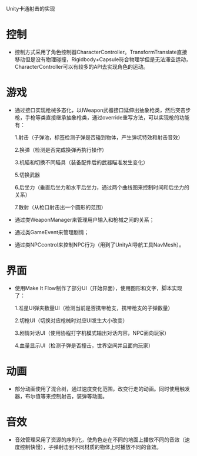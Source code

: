 Unity卡通射击的实现

# 控制

- 控制方式采用了角色控制器CharacterController。TransformTranslate直接移动但是没有物理碰撞，Rigidbody+Capsule符合物理学但是无法滞空运动，CharacterController可以有较多的API去实现角色的运动。

# 游戏

- 通过接口实现枪械多态化，以IWeapon武器接口延伸出抽象枪类，然后突击步枪，手枪等类直接继承抽象枪类，通过override重写方法，可以实现枪的功能有：

  1.射击（子弹池，标签检测子弹是否碰到物体，产生弹坑特效和射击音效）

  2.换弹（检测是否完成换弹再执行操作）

  3.机瞄和切换不同瞄具（装备配件后的武器瞄准发生变化）

  5.切换武器

  6.后坐力（垂直后坐力和水平后坐力，通过两个曲线图来控制时间和后坐力的关系）

  7.散射（从枪口射击出一个圆形的范围）

- 通过类WeaponManager来管理用户输入和枪械之间的关系；
  
- 通过类GameEvent来管理剧情；
  
- 通过类NPCcontrol来控制NPC行为（用到了UnityAI导航工具NavMesh）。

# 界面

- 使用Make It Flow制作了部分UI（开始界面），使用图形和文字，脚本实现了：

  1.准星UI弹夹数量UI（检测当前是否携带枪支，携带枪支的子弹数量）

  2.切枪UI（切换对应枪械时对应UI发生大小改变）

  3.剧情对话UI（使用协程打字机模式输出对话内容，NPC面向玩家）

  4.血量显示UI（检测子弹是否撞击，世界空间并且面向玩家）

# 动画

- 部分动画使用了混合树，通过速度变化范围，改变行走的动画。同时使用触发器，布尔值等来控制射击，装弹等动画。

# 音效

- 音效管理采用了资源的序列化，使角色走在不同的地面上播放不同的音效（速度控制快慢），子弹射击到不同材质的物体上时播放不同的音效。


